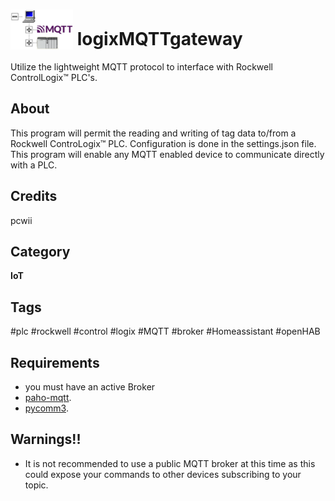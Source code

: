 # <img src='/images/layout.png' width='100' height='64' style='vertical-align:bottom'/> logixMQTTgateway
Utilize the lightweight MQTT protocol to interface with Rockwell ControlLogix™ PLC's.

## About
This program will permit the reading and writing of tag data to/from a Rockwell ControLogix™ PLC. 
Configuration is done in the settings.json file.
This program will enable any MQTT enabled device to communicate directly with a PLC.

## Credits
pcwii

## Category
**IoT**

## Tags
#plc
#rockwell
#control
#logix
#MQTT
#broker
#Homeassistant
#openHAB

## Requirements
- you must have an active Broker
- [paho-mqtt](https://pypi.org/project/paho-mqtt/).
- [pycomm3](https://github.com/ottowayi/pycomm3).

## Warnings!!
- It is not recommended to use a public MQTT broker at this time as this could expose your commands to other devices subscribing to your topic.
 


